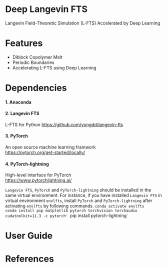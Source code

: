# Deep Langevin FTS
Langevin Field-Theoretic Simulation (L-FTS) Accelerated by Deep Learning

# Features
* Diblock Copolymer Melt
* Periodic Boundaries  
* Accelerating L-FTS using Deep Learning

# Dependencies
#### 1. Anaconda

#### 2. Langevin FTS
  L-FTS for Python
  https://github.com/yongdd/langevin-fts

#### 3. PyTorch
  An open source machine learning framwork   
  https://pytorch.org/get-started/locally/

#### 4. PyTorch-lightning
  High-level interface for PyTorch   
  https://www.pytorchlightning.ai/

`Langevin FTS`, `PyTorch` and `PyTorch-lightning` should be installed in the same virtual environment.
For instance, if you have installed `Langevin FTS` in virtual environment `envlfts`, install `PyTorch` and `PyTorch-lightning` after activating `envlfts` by following commands.
  `conda activate envlfts`  
  `conda install pip matplotlib pytorch torchvision torchaudio cudatoolkit=11.3 -c pytorch'
  `pip install pytorch-lightning`
  
# User Guide

# References
